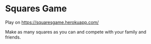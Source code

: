 # Squares Game
Play on https://squaresgame.herokuapp.com/

Make as many squares as you can and compete with your family and friends.
